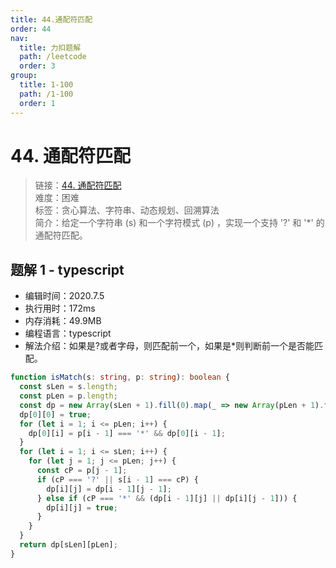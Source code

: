 ```yaml
---
title: 44.通配符匹配
order: 44
nav:
  title: 力扣题解
  path: /leetcode
  order: 3
group:
  title: 1-100
  path: /1-100
  order: 1
---
```


# 44. 通配符匹配

> 链接：[44. 通配符匹配](https://leetcode-cn.com/problems/wildcard-matching/)  
> 难度：困难  
> 标签：贪心算法、字符串、动态规划、回溯算法  
> 简介：给定一个字符串 (s) 和一个字符模式 (p) ，实现一个支持 '?' 和 '\*' 的通配符匹配。

## 题解 1 - typescript

- 编辑时间：2020.7.5
- 执行用时：172ms
- 内存消耗：49.9MB
- 编程语言：typescript
- 解法介绍：如果是?或者字母，则匹配前一个，如果是\*则判断前一个是否能匹配。

```typescript
function isMatch(s: string, p: string): boolean {
  const sLen = s.length;
  const pLen = p.length;
  const dp = new Array(sLen + 1).fill(0).map(_ => new Array(pLen + 1).fill(false));
  dp[0][0] = true;
  for (let i = 1; i <= pLen; i++) {
    dp[0][i] = p[i - 1] === '*' && dp[0][i - 1];
  }
  for (let i = 1; i <= sLen; i++) {
    for (let j = 1; j <= pLen; j++) {
      const cP = p[j - 1];
      if (cP === '?' || s[i - 1] === cP) {
        dp[i][j] = dp[i - 1][j - 1];
      } else if (cP === '*' && (dp[i - 1][j] || dp[i][j - 1])) {
        dp[i][j] = true;
      }
    }
  }
  return dp[sLen][pLen];
}
```
